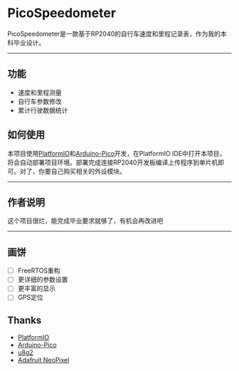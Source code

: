# PicoSpeedometer

PicoSpeedometer是一款基于RP2040的自行车速度和里程记录表，作为我的本科毕业设计。

---

## 功能

- 速度和里程测量
- 自行车参数修改
- 累计行驶数据统计

## 如何使用

本项目使用[PlatformIO](https://platformio.org/)和[Arduino-Pico](https://github.com/earlephilhower/arduino-pico)开发，在PlatformIO IDE中打开本项目，将会自动部署项目环境。部署完成连接RP2040开发板编译上传程序到单片机即可。对了，你要自己购买相关的外设模块。

---

## 作者说明

这个项目很烂，能完成毕业要求就够了，有机会再改进吧

---

## 画饼

- [ ] FreeRTOS重构
- [ ] 更详细的参数设置
- [ ] 更丰富的显示
- [ ] GPS定位

## Thanks

- [PlatformIO](https://platformio.org/)
- [Arduino-Pico](https://github.com/earlephilhower/arduino-pico)
- [u8g2](https://github.com/olikraus/u8g2)
- [Adafruit NeoPixel](https://github.com/adafruit/Adafruit_NeoPixel)
